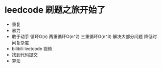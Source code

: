 # leedcode 刷题之旅开始了

  - 重复
  - 暴力
  - 敢于动手
    循环O(n) 两重循环O(n^2) 三重循环O(n^3) 
    解决大部分问题
    降低时间复杂度
  - bilibili  leetcode 视频
  - 找到代码提交
  - 算法